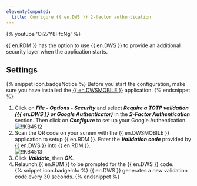 ```yaml
---
eleventyComputed:
  title: Configure {{ en.DWS }} 2-factor authentication
---
```

{% youtube 'Oi27Y8FfcNg' %}

{{ en.RDM }} has the option to use {{ en.DWS }} to provide an additional security layer when the application starts.

## Settings

{% snippet icon.badgeNotice %}
Before you start the configuration, make sure you have installed the [{{ en.DWSMOBILE  }}](https://devolutions.net/authenticator) application.
{% endsnippet %}

1. Click on ***File - Options - Security*** and select ***Require a TOTP validation ({{ en.DWS }} or Google Authenticator)*** in the ***2-Factor Authentication*** section. Then click on ***Configure*** to set up your Google Authentication.  
![!!KB4512](https://webdevolutions.azureedge.net/docs/en/kb/KB4512.png)
1. Scan the QR code on your screen with the {{ en.DWSMOBILE }} application to setup {{ en.RDM }}. Enter the ***Validation code*** provided by {{ en.DWS }} into {{ en.RDM }}.  
![!!KB4513](https://webdevolutions.azureedge.net/docs/en/kb/KB4513.png)
1. Click ***Validate***, then ***OK***.
1. Relaunch {{ en.RDM }} to be prompted for the {{ en.DWS }} code.  
{% snippet icon.badgeInfo %}
{{ en.DWS }} generates a new validation code every 30 seconds.
{% endsnippet %}
